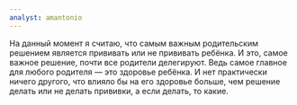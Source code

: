 ```yaml
---
analyst: amantonio
---
```


На данный момент я считаю, что самым важным родительским решением является прививать или не прививать ребёнка. И это, самое важное решение, почти все родители делегируют. Ведь самое главное для любого родителя — это здоровье ребёнка. И нет практически ничего другого, что влияло бы на его здоровье больше, чем решение делать или не делать прививки, а если делать, то какие.
